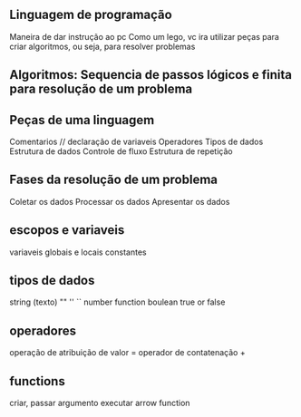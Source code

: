 ## Linguagem de programação
Maneira de dar instrução ao pc
Como um lego, vc ira utilizar peças para criar algoritmos, ou seja, para resolver problemas

## Algoritmos: Sequencia de passos lógicos e finita para resolução de um problema

## Peças de uma linguagem
Comentarios //
declaração de variaveis
Operadores
Tipos de dados
Estrutura de dados
Controle de fluxo
Estrutura de repetição

## Fases da resolução de um problema
Coletar os dados
Processar os dados
Apresentar os dados

## escopos e variaveis

variaveis globais e locais
constantes

## tipos de dados

string (texto) "" '' ``
number
function
boulean true or false

## operadores

operação de atribuição de valor =
operador de contatenação +

## functions
criar, passar argumento
executar
arrow function
